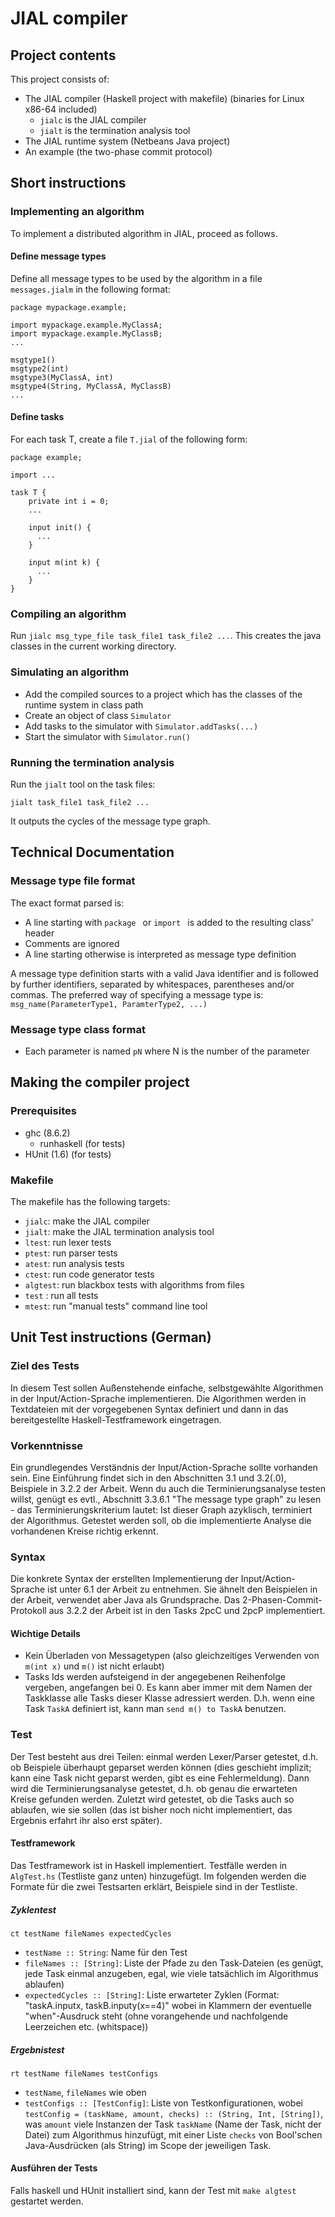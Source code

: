 # JIAL compiler

## Project contents
This project consists of:
- The JIAL compiler (Haskell project with makefile) (binaries for Linux x86-64 included)
  - `jialc` is the JIAL compiler
  - `jialt` is the termination analysis tool
- The JIAL runtime system (Netbeans Java project)
- An example (the two-phase commit protocol)

## Short instructions

### Implementing an algorithm
To implement a distributed algorithm in JIAL, proceed as follows.

#### Define message types
Define all message types to be used by the algorithm in a file `messages.jialm` in the following format:

```
package mypackage.example;

import mypackage.example.MyClassA;
import mypackage.example.MyClassB;
...

msgtype1()
msgtype2(int)
msgtype3(MyClassA, int)
msgtype4(String, MyClassA, MyClassB)
...
```

#### Define tasks
For each task T, create a file `T.jial` of the following form: 


```
package example;

import ...

task T {
    private int i = 0;
    ...

    input init() {
      ...
    }

    input m(int k) {
      ...
    }
}
```

### Compiling an algorithm
Run `jialc msg_type_file task_file1 task_file2 ...`. This creates the java classes in the current working directory.

### Simulating an algorithm
- Add the compiled sources to a project which has the classes of the runtime system in class path
- Create an object of class `Simulator`
- Add tasks to the simulator with `Simulator.addTasks(...)`
- Start the simulator with `Simulator.run()`

### Running the termination analysis
Run the `jialt` tool on the task files:

`jialt task_file1 task_file2 ...`

It outputs the cycles of the message type graph.

## Technical Documentation

### Message type file format
The exact format parsed is:
- A line starting with `package ` or `import ` is added to the resulting class' header
- Comments are ignored
- A line starting otherwise is interpreted as message type definition

A message type definition starts with a valid Java identifier and is followed by further identifiers, separated by whitespaces, parentheses and/or commas.
The preferred way of specifying a message type is: `msg_name(ParameterType1, ParamterType2, ...)`

### Message type class format
- Each parameter is named `pN` where N is the number of the parameter

## Making the compiler project
### Prerequisites
- ghc (8.6.2)
  - runhaskell (for tests)
- HUnit (1.6) (for tests)

### Makefile
The makefile has the following targets:

- `jialc`: make the JIAL compiler
- `jialt`: make the JIAL termination analysis tool
- `ltest`: run lexer tests
- `ptest`: run parser tests
- `atest`: run analysis tests
- `ctest`: run code generator tests
- `algtest`: run blackbox tests with algorithms from files
- `test` : run all tests
- `mtest`: run "manual tests" command line tool

## Unit Test instructions (German)

### Ziel des Tests
In diesem Test sollen Außenstehende einfache, selbstgewählte Algorithmen in der Input/Action-Sprache implementieren.
Die Algorithmen werden in Textdateien mit der vorgegebenen Syntax definiert und dann in das bereitgestellte Haskell-Testframework eingetragen.

### Vorkenntnisse
Ein grundlegendes Verständnis der Input/Action-Sprache sollte vorhanden sein. Eine Einführung findet sich in den Abschnitten 3.1 und 3.2(.0), Beispiele in 3.2.2 der Arbeit.
Wenn du auch die Terminierungsanalyse testen willst, genügt es evtl., Abschnitt 3.3.6.1 "The message type graph" zu lesen - das Terminierungskriterium lautet: Ist dieser Graph azyklisch, terminiert der Algorithmus. Getestet werden soll, ob die implementierte Analyse die vorhandenen Kreise richtig erkennt.

### Syntax
Die konkrete Syntax der erstellten Implementierung der Input/Action-Sprache ist unter 6.1 der Arbeit zu entnehmen.
Sie ähnelt den Beispielen in der Arbeit, verwendet aber Java als Grundsprache.
Das 2-Phasen-Commit-Protokoll aus 3.2.2 der Arbeit ist in den Tasks 2pcC und 2pcP implementiert.

#### Wichtige Details
- Kein Überladen von Messagetypen (also gleichzeitiges Verwenden von `m(int x)` und `m()` ist nicht erlaubt)
- Tasks Ids werden aufsteigend in der angegebenen Reihenfolge vergeben, angefangen bei 0. Es kann aber immer mit dem Namen der Taskklasse alle Tasks dieser Klasse adressiert werden. D.h. wenn eine Task `TaskA` definiert ist, kann man `send m() to TaskA` benutzen.

### Test
Der Test besteht aus drei Teilen: einmal werden Lexer/Parser getestet, d.h. ob Beispiele überhaupt geparset werden können (dies geschieht implizit; kann eine Task nicht geparst werden, gibt es eine Fehlermeldung).
Dann wird die Terminierungsanalyse getestet, d.h. ob genau die erwarteten Kreise gefunden werden.
Zuletzt wird getestet, ob die Tasks auch so ablaufen, wie sie sollen (das ist bisher noch nicht implementiert, das Ergebnis erfahrt ihr also erst später).

#### Testframework
Das Testframework ist in Haskell implementiert. Testfälle werden in `AlgTest.hs` (Testliste ganz unten) hinzugefügt.
Im folgenden werden die Formate für die zwei Testsarten erklärt, Beispiele sind in der Testliste.

##### Zyklentest
`ct testName fileNames expectedCycles`

- `testName :: String`: Name für den Test 
- `fileNames :: [String]`: Liste der Pfade zu den Task-Dateien (es genügt, jede Task einmal anzugeben, egal, wie viele tatsächlich im Algorithmus ablaufen)
- `expectedCycles :: [String]`: Liste erwarteter Zyklen (Format: "taskA.inputx, taskB.inputy(x==4)" wobei in Klammern der eventuelle "when"-Ausdruck steht (ohne vorangehende und nachfolgende Leerzeichen etc. (whitspace))


##### Ergebnistest
`rt testName fileNames testConfigs`

- `testName`, `fileNames` wie oben
- `testConfigs :: [TestConfig]`: Liste von Testkonfigurationen, wobei `testConfig = (taskName, amount, checks) :: (String, Int, [String])`, was `amount` viele Instanzen der Task `taskName` (Name der Task, nicht der Datei) zum Algorithmus hinzufügt, mit einer Liste `checks` von Bool'schen Java-Ausdrücken (als String) im Scope der jeweiligen Task.

#### Ausführen der Tests
Falls haskell und HUnit installiert sind, kann der Test mit `make algtest` gestartet werden.
